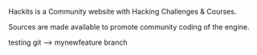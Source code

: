 Hackits is a Community website with Hacking Challenges & Courses.

Sources are made available to promote community coding of the engine.

testing git --> mynewfeature branch
